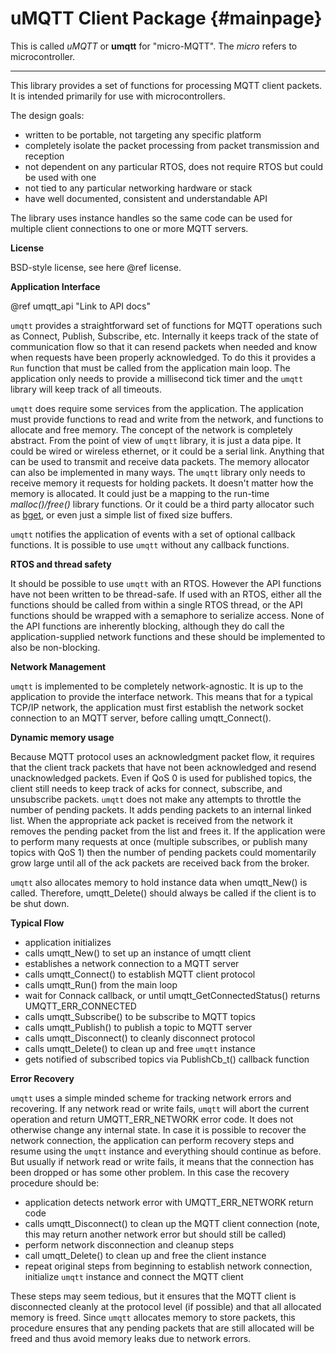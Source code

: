 uMQTT Client Package {#mainpage}
====================

This is called _uMQTT_ or __umqtt__ for "micro-MQTT".  The _micro_ refers
to microcontroller.

* * *

This library provides a set of functions for processing MQTT client
packets.  It is intended primarily for use with microcontrollers.

The design goals:
- written to be portable, not targeting any specific platform
- completely isolate the packet processing from packet transmission
  and reception
- not dependent on any particular RTOS, does not require RTOS but could
  be used with one
- not tied to any particular networking hardware or stack
- have well documented, consistent and understandable API

The library uses instance handles so the same code can be used for
multiple client connections to one or more MQTT servers.

__License__

BSD-style license, see here @ref license.

__Application Interface__

@ref umqtt_api "Link to API docs"

`umqtt` provides a straightforward set of functions for MQTT operations
such as Connect, Publish, Subscribe, etc.  Internally it keeps track of
the state of communication flow so that it can resend packets when needed
and know when requests have been properly acknowledged.  To do this it
provides a `Run` function that must be called from the application main
loop.  The application only needs to provide a millisecond tick timer and
the `umqtt` library will keep track of all timeouts.

`umqtt` does require some services from the application.  The application
must provide functions to read and write from the network, and functions
to allocate and free memory.  The concept of the network is completely
abstract.  From the point of view of `umqtt` library, it is just a data
pipe. It could be wired or wireless ethernet, or it could be a serial
link.  Anything that can be used to transmit and receive data packets.
The memory allocator can also be implemented in many ways.  The `umqtt`
library only needs to receive memory it requests for holding packets.
It doesn't matter how the memory is allocated.  It could just be a
mapping to the run-time _malloc()/free()_ library functions.  Or it could be
a third party allocator such as [bget](http://www.fourmilab.ch/bget/),
or even just a simple list of fixed size buffers.

`umqtt` notifies the application of events with a set of optional
callback functions.  It is possible to use `umqtt` without any callback
functions.

__RTOS and thread safety__

It should be possible to use `umqtt` with an RTOS.  However the API
functions have not been written to be thread-safe.  If used with an
RTOS, either all the functions should be called from within a single
RTOS thread, or the API functions should be wrapped with a semaphore
to serialize access.  None of the API functions are inherently blocking,
although they do call the application-supplied network functions and
these should be implemented to also be non-blocking.

__Network Management__

`umqtt` is implemented to be completely network-agnostic.  It is up to
the application to provide the interface network.  This means that for a
typical TCP/IP network, the application must first establish the network
socket connection to an MQTT server, before calling umqtt_Connect().

__Dynamic memory usage__

Because MQTT protocol uses an acknowledgment packet flow, it requires
that the client track packets that have not been acknowledged and resend
unacknowledged packets.  Even if QoS 0 is used for published topics,
the client still needs to keep track of acks for connect, subscribe,
and unsubscribe packets.  `umqtt` does not make any attempts to throttle
the number of pending packets.  It adds pending packets to an internal
linked list.  When the appropriate ack packet is received from the network
it removes the pending packet from the list and frees it.  If the
application were to perform many requests at once (multiple subscribes, or
publish many topics with QoS 1) then the number of pending packets could
momentarily grow large until all of the ack packets are received back from
the broker.

`umqtt` also allocates memory to hold instance data when umqtt_New() is
called.  Therefore, umqtt_Delete() should always be called if the client
is to be shut down.

__Typical Flow__

- application initializes
- calls umqtt_New() to set up an instance of umqtt client
- establishes a network connection to a MQTT server
- calls umqtt_Connect() to establish MQTT client protocol
- calls umqtt_Run() from the main loop
- wait for Connack callback, or until umqtt_GetConnectedStatus() returns
UMQTT_ERR_CONNECTED
- calls umqtt_Subscribe() to be subscribe to MQTT topics
- calls umqtt_Publish() to publish a topic to MQTT server
- calls umqtt_Disconnect() to cleanly disconnect protocol
- calls umqtt_Delete() to clean up and free `umqtt` instance
- gets notified of subscribed topics via PublishCb_t() callback function

__Error Recovery__

`umqtt` uses a simple minded scheme for tracking network errors and
recovering.  If any network read or write fails, `umqtt` will abort the
current operation and return UMQTT_ERR_NETWORK error code.  It does not
otherwise change any internal state.  In case it is possible to recover
the network connection, the application can perform recovery steps and
resume using the `umqtt` instance and everything should continue as
before.  But usually if network read or write fails, it means that the
connection has been dropped or has some other problem.  In this case the
recovery procedure should be:

- application detects network error with UMQTT_ERR_NETWORK return code
- calls umqtt_Disconnect() to clean up the MQTT client connection
(note, this may return another network error but should still be called)
- perform network disconnection and cleanup steps
- call umqtt_Delete() to clean up and free the client instance
- repeat original steps from beginning to establish network connection,
initialize `umqtt` instance and connect the MQTT client

These steps may seem tedious, but it ensures that the MQTT client is
disconnected cleanly at the protocol level (if possible) and that all
allocated memory is freed.  Since `umqtt` allocates memory to store
packets, this procedure ensures that any pending packets that are still
allocated will be freed and thus avoid memory leaks due to network errors.
